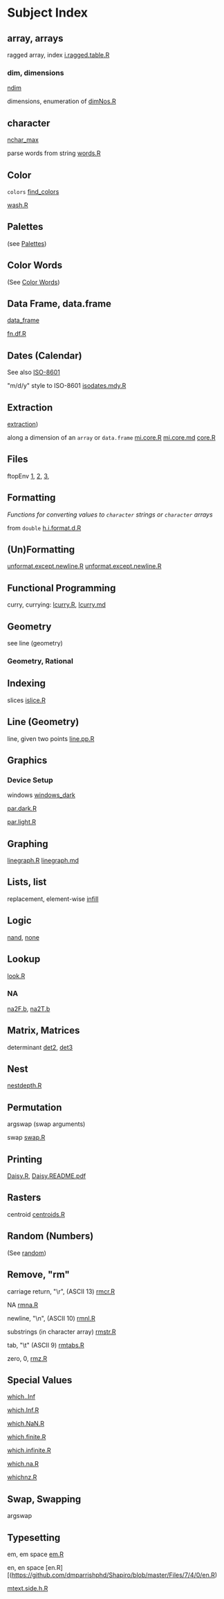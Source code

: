 # Subject Index

## array, arrays

ragged array, index [i.ragged.table.R](https://github.com/dmparrishphd/Shapiro/blob/master/Files/6/6/0/i.ragged.table.R)

### dim, dimensions

[ndim](https://github.com/dmparrishphd/Shapiro/blob/master/Files/4/1/0/ndim.R)

dimensions, enumeration of [dimNos.R](https://github.com/dmparrishphd/Shapiro/blob/master/Files/6/5/0/dimNos.R)

## character

[nchar_max](https://github.com/dmparrishphd/Shapiro/blob/master/Files/4/1/0/nchar_max.R)

parse words from string [words.R](https://github.com/dmparrishphd/Shapiro/blob/master/Files/6/3/0/words.R)

## Color

`colors` [find_colors](https://github.com/dmparrishphd/Shapiro/blob/master/Files/2/5/0/find_colors.R)

[wash.R](https://github.com/dmparrishphd/Shapiro/blob/master/Files/6/1/0/wash.R)

## Palettes

(see [Palettes](https://github.com/dmparrishphd/Shapiro/blob/master/Files/3/6/0/indexSubjPal.md))

## Color Words

(See [Color Words](https://github.com/dmparrishphd/Shapiro/blob/master/Files/3/6/0/indexSubjColorWords.md))

## Data Frame, data.frame

[data_frame](https://github.com/dmparrishphd/Shapiro/blob/master/Files/7/3/0/data-frame.R)

[fn.df.R](https://github.com/dmparrishphd/Shapiro/blob/master/Files/4/3/0/fn.df.R)

## Dates (Calendar)

See also [ISO-8601](https://en.wikipedia.org/wiki/ISO_8601#:~:text=From%20Wikipedia%2C%20the%20free%20encyclopedia%20ISO%208601%20Data,Standardization%20%28ISO%29%20and%20was%20first%20published%20in%201988.)

"m/d/y" style to ISO-8601
[isodates.mdy.R](https://github.com/dmparrishphd/Shapiro/blob/master/Files/7/4/0/isodates.mdy.R)

## Extraction

[extraction](https://github.com/dmparrishphd/Shapiro/blob/master/Files/4/2/0/indexExtract.md))

along a dimension of an `array` or `data.frame`
[mi.core.R](https://github.com/dmparrishphd/Shapiro/blob/master/Files/7/5/0/mi.core.R)
[mi.core.md](https://github.com/dmparrishphd/Shapiro/blob/master/Files/7/5/0/mi.core.md)
[core.R](https://github.com/dmparrishphd/Shapiro/blob/master/Files/7/7/0/core.R)

## Files

ftopEnv [1](https://github.com/dmparrishphd/Shapiro/blob/master/Files/3/4/0/ftopEnv.md),
[2](https://github.com/dmparrishphd/Shapiro/blob/master/Files/3/4/0/ftopEnv.R),
[3](https://github.com/dmparrishphd/Shapiro/tree/master/Files/3/4/0),

## Formatting

_Functions for converting values to `character` strings or `character` arrays_

from `double` [h.i.format.d.R](https://github.com/dmparrishphd/Shapiro/blob/master/Files/3/6/0/h.i.format.d.R)

## (Un)Formatting

[unformat.except.newline.R](https://github.com/dmparrishphd/Shapiro/blob/master/Files/7/6/0/unformat.except.newline.R)
[unformat.except.newline.R](https://github.com/dmparrishphd/Shapiro/blob/master/Files/7/7/0/unformat.except.newline.R)

## Functional Programming

curry, currying: [lcurry.R](https://github.com/dmparrishphd/Shapiro/blob/master/Files/1/0/lcurry.R), [lcurry.md](https://github.com/dmparrishphd/Shapiro/blob/a9228264c224f5037eb028468757278f27264ebe/Files/0/lcurry.md)

## Geometry

see line (geometry)

### Geometry, Rational

## Indexing

slices [islice.R](https://github.com/dmparrishphd/Shapiro/blob/master/Files/7/4/0/islice.R)

## Line (Geometry)

line, given two points
[line.pp.R](https://github.com/dmparrishphd/Shapiro/blob/master/Files/7/4/0/line.pp.R)

## Graphics

### Device Setup

windows [windows_dark](https://github.com/dmparrishphd/Shapiro/blob/master/Files/7/3/0/windows.R)

[par.dark.R](https://github.com/dmparrishphd/Shapiro/blob/master/Files/7/5/0/par.dark.R)

[par.light.R](https://github.com/dmparrishphd/Shapiro/blob/master/Files/7/5/0/par.light.R)

## Graphing

[linegraph.R](https://github.com/dmparrishphd/Shapiro/blob/master/Files/7/4/0/linegraph.R)
[linegraph.md](https://github.com/dmparrishphd/Shapiro/blob/master/Files/7/5/0/linegraph.md)

## Lists, list

replacement, element-wise [infill](https://github.com/dmparrishphd/Shapiro/blob/master/Files/6/6/0/list.R)

## Logic

[nand](https://github.com/dmparrishphd/Shapiro/blob/master/Files/4/1/0/nand.R),
[none](https://github.com/dmparrishphd/Shapiro/blob/master/Files/4/2/0/none.R)

## Lookup

[look.R](https://github.com/dmparrishphd/Shapiro/blob/master/Files/6/7/0/look.R)

### NA

[na2F.b](https://github.com/dmparrishphd/Shapiro/blob/master/Files/4/1/0/na2f.b.R),
[na2T.b](https://github.com/dmparrishphd/Shapiro/blob/master/Files/4/1/0/na2t.b.R)

## Matrix, Matrices

determinant [det2](https://github.com/dmparrishphd/Shapiro/blob/master/Files/1/7/0/det2.R), [det3](https://github.com/dmparrishphd/Shapiro/blob/master/Files/1/7/0/det3.R)

## Nest

[nestdepth.R](https://github.com/dmparrishphd/Shapiro/blob/master/Files/6/7/0/nestdepth.R)

## Permutation

argswap (swap arguments)

swap [swap.R](https://github.com/dmparrishphd/Shapiro/blob/master/Files/7/4/0/swap.R)

## Printing

[Daisy.R](https://github.com/dmparrishphd/Shapiro/blob/master/Files/3/5/0/Daisy.R), [Daisy.README.pdf](https://github.com/dmparrishphd/Shapiro/blob/master/Files/3/5/0/Daisy.README.pdf)

## Rasters

centroid [centroids.R](https://github.com/dmparrishphd/Shapiro/blob/master/Files/1/3/0/centroids.R)

## Random (Numbers)

(See [random](https://github.com/dmparrishphd/Shapiro/blob/master/Files/3/6/0/indexSubjRandom.md))

## Remove, "rm"

carriage return, "\r", (ASCII 13) [rmcr.R](https://github.com/dmparrishphd/Shapiro/blob/master/Files/7/1/0/rmcr.R)

NA [rmna.R](https://github.com/dmparrishphd/Shapiro/blob/master/Files/7/1/0/rmna.R)

newline, "\n", (ASCII 10) [rmnl.R](https://github.com/dmparrishphd/Shapiro/blob/master/Files/7/1/0/rmnl.R)

substrings (in character array) [rmstr.R](https://github.com/dmparrishphd/Shapiro/blob/master/Files/7/2/0/rmstr.R)

tab, "\t" (ASCII 9) [rmtabs.R](https://github.com/dmparrishphd/Shapiro/blob/master/Files/7/2/0/rmtabs.R)

zero, 0, [rmz.R](https://github.com/dmparrishphd/Shapiro/blob/master/Files/7/2/0/rmz.R)

## Special Values

[which..Inf](https://github.com/dmparrishphd/Shapiro/blob/master/Files/6/1/0/which..Inf.R)

[which.Inf.R](https://github.com/dmparrishphd/Shapiro/blob/master/Files/6/1/0/which.Inf.R)

[which.NaN.R](https://github.com/dmparrishphd/Shapiro/blob/master/Files/6/1/0/which.NaN.R)

[which.finite.R](https://github.com/dmparrishphd/Shapiro/blob/master/Files/6/2/0/which.finite.R)

[which.infinite.R](https://github.com/dmparrishphd/Shapiro/blob/master/Files/6/2/0/which.infinite.R)

[which.na.R](https://github.com/dmparrishphd/Shapiro/blob/master/Files/6/2/0/which.na.R)

[whichnz.R](https://github.com/dmparrishphd/Shapiro/blob/master/Files/6/3/0/whichnz.R)

## Swap, Swapping

argswap

## Typesetting

em, em space [em.R](https://github.com/dmparrishphd/Shapiro/blob/master/Files/7/4/0/em.R)

en, en space [en.R][(https://github.com/dmparrishphd/Shapiro/blob/master/Files/7/4/0/en.R)

[mtext.side.h.R](https://github.com/dmparrishphd/Shapiro/blob/master/Files/7/5/0/mtext.side.h.R)
